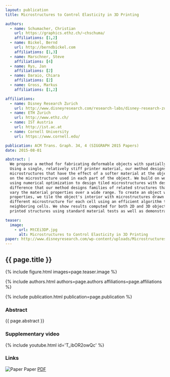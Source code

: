 ```yaml
---
layout: publication
title: Microstructures to Control Elasticity in 3D Printing

authors: 
  - name: Schumacher, Christian
    url: https://graphics.ethz.ch/~chschuma/
    affiliations: [1,2]
  - name: Bickel, Bernd
    url: http://berndbickel.com
    affiliations: [1,3]
  - name: Marschner, Steve
    affiliations: [4]
  - name: Rys, Jan
    affiliations: [2]
  - name: Daraio, Chiara
    affiliations: [2]
  - name: Gross, Markus
    affiliations: [1,2]

affiliations:
  - name: Disney Research Zurich
    url: http://www.disneyresearch.com/research-labs/disney-research-zurich/
  - name: ETH Zurich
    url: http://www.ethz.ch/
  - name: IST Austria
    url: http://ist.ac.at
  - name: Cornell University
    url: https://www.cornell.edu/

publication: ACM Trans. Graph. 34, 4 (SIGGRAPH 2015 Papers)
date: 2015-08-01

abstract: |
  We propose a method for fabricating deformable objects with spatially varying elasticity using 3D printing.
  Using a single, relatively stiff printer material, our method designs an assembly of small-scale 
  microstructures that have the effect of a softer material at the object scale, with properties depending
  on the microstructure used in each part of the object. We build on work in the area of metamaterials,
  using numerical optimization to design tiled microstructures with desired properties, but with the key
  difference that our method designs families of related structures that can be interpolated to smoothly
  vary the material properties over a wide range. To create an object with spatially varying elastic
  properties, we tile the object's interior with microstructures drawn from these families, generating a
  different microstructure for each cell using an efficient algorithm to select compatible structures for
  neighboring cells. We show results computed for both 2D and 3D objects, validating several 2D and 3D
  printed structures using standard material tests as well as demonstrating various example applications.

teaser:
  image:
    - url: MtCEi3DP.jpg
      alt: Microstructures to Control Elasticity in 3D Printing
paper: http://www.disneyresearch.com/wp-content/uploads/Microstructures-to-Control-Elasticity-in-3D-Printing-Paper.pdf
---
```


## {{ page.title }}

{% include figure.html images=page.teaser.image %}

{% include authors.html authors=page.authors affiliations=page.affiliations %}

{% include publication.html publication=page.publication %}

### Abstract

{{ page.abstract }}

### Supplementary video

{% include youtube.html id='T_ibOR2owQc' %}

### Links

![Paper](paper.jpg) Paper [PDF]({{page.paper}})
